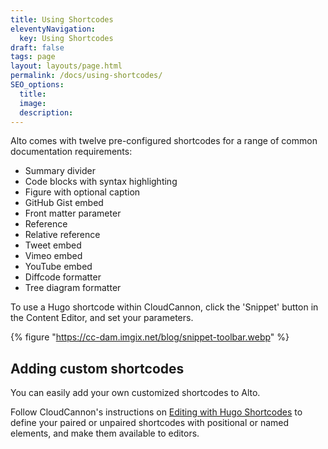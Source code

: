 ```yaml
---
title: Using Shortcodes
eleventyNavigation:
  key: Using Shortcodes
draft: false
tags: page
layout: layouts/page.html
permalink: /docs/using-shortcodes/
SEO_options:
  title:
  image:
  description:
---
```

Alto comes with twelve pre-configured shortcodes for a range of common documentation requirements:&nbsp;

* Summary divider
* Code blocks with syntax highlighting
* Figure with optional caption
* GitHub Gist embed
* Front matter parameter
* Reference
* Relative reference
* Tweet embed
* Vimeo embed
* YouTube embed
* Diffcode formatter
* Tree diagram formatter

To use a Hugo shortcode within CloudCannon, click the 'Snippet' button in the Content Editor, and set your parameters.

{% figure "https://cc-dam.imgix.net/blog/snippet-toolbar.webp" %}

## Adding custom shortcodes

You can easily add your own customized shortcodes to Alto.

Follow CloudCannon's instructions on <a target="_blank" rel="noopener" href="https://cloudcannon.com/documentation/articles/editing-with-hugo-shortcodes/">Editing with Hugo Shortcodes</a> to define your paired or unpaired shortcodes with positional or named elements, and make them available to editors.&nbsp;